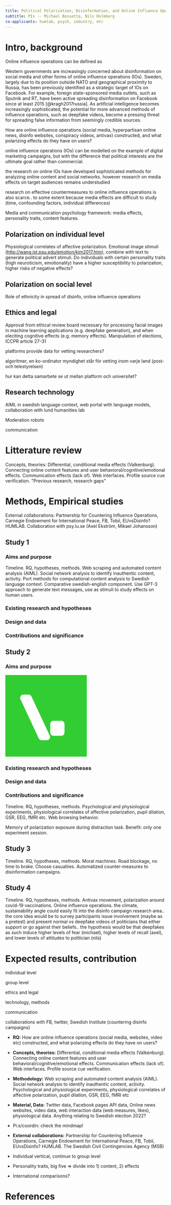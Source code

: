 ```yaml
---
title: Political Polarization, Disinformation, and Online Influence Operations in Sweden
subtitle: PIs -- Michael Bossetta, Nils Holmberg
co-applicants: humlab, psych, industry, etc
---
```


# Intro, background

Online influence operations can be defined as 

Western governments are increasingly concerned about disinformation on social media and other forms of online influence operations (IOs). Sweden, largely due to its position outside NATO and geographical proximity to Russia, has been previously identified as a strategic target of IOs on Facebook. For example, foreign state-sponsored media outlets, such as Sputnik and RT, have been active spreading disinformation on Facebook since at least 2015 [@kragh2017russia]. As artificial intelligence becomes increasingly sophisticated, the potential for more advanced methods of influence operations, such as deepfake videos, become a pressing threat for spreading false information from seemingly credible sources.

How are online influence operations (social media, hyperpartisan online news, disinfo websites, conspiracy videos, antivax) constructed, and what polarizing effects do they have on users?

online influence operations (IOs) can be modelled on the example of digital marketing campaigns, but with the difference that political interests are the ultimate goal rather than commercial.

the research on online IOs have developed sophisticated methods for analyzing online content and social networks. however research on media effects on target audiences remains understudied

research on effective countermeasures to online influence operations is also scarce.. to some extent because media effects are difficult to study (time, confounding factors, individual differences)

Media and communication psychology framework: media effects, personality traits, content features. 

## Polarization on individual level

Physiological correlates of affective polarization. Emotional image stimuli (<http://wang.ist.psu.edu/emotion/kim2017.htm>), combine with text to generate political advert stimuli. Do individuals with certain personality traits (high neuroticism, emotionality) have a higher susceptibility to polarization, higher risks of negative effects?

## Polarization on social level

Role of ethnicity in spread of disinfo, online influence operations

## Ethics and legal

Approval from ethical review board necessary for processing facial images in machine learning applications (e.g. deepfake generation), and when eleciting cognitive effects (e.g. memory effects). Manipulation of elections, ICCPR article 27-31

platforms provide data for vetting researchers?

algoritmer, en ko-ordinator myndighet står för vetting inom varje land (post- och telestyrelsen)

hur kan detta samarbete se ut mellan platform och universitet?

## Research technology

AIML in swedish language context, web portal with language models, collaboration with lund humanities lab

Moderation robots

communication

# Litterature review

Concepts, theories: Differential, conditional media effects (Valkenburg). Connecting online content features and user behavioral/cognitive/emotional effects. Communication effects (lack of). Web interfaces. Profile source cue verification. "Previous research, research gaps"

# Methods, Empirical studies

External collaborations: Partnership for Countering Influence Operations, Carnegie Endowment for International Peace, FB, Tobii, EUvsDisinfo? HUMLAB. Collaboration with psy.lu.se (Axel Ekström, Mikael Johansson)

## Study 1

### Aims and purpose  

Timeline. RQ, hypotheses, methods. Web scraping and automated content analysis (AIML). Social network analysis to identify inauthentic content, activity. Port methods for computational content analysis to Swedish language context. Comparative swedish-english component. Use GPT-3 approach to generate text messages, use as stimuli to study effects on human users.

### Existing research and hypotheses 

### Design and data 

### Contributions and significance

## Study 2

### Aims and purpose  

![alt text](img/some.png "image title")

### Existing research and hypotheses 

### Design and data 

### Contributions and significance

Timeline. RQ, hypotheses, methods. Psychological and physiological experiments, physiological correlates of affective polarization, pupil dilation, GSR, EEG, fMRI etc. Web browsing behavior.

Memory of polarization exposure during distraction task. Benefit: only one experiment session.

## Study 3

Timeline. RQ, hypotheses, methods. Moral machines. Road blockage, no time to brake. Choose casualties. Automatized counter-measures to disinformation campaigns.

## Study 4

Timeline. RQ, hypotheses, methods. Antivax movement, polarization around covid-19 vaccinations. Online influence operations. the climate, sustainability angle could easily fit into the disinfo campaign research area.. the core idea would be to survey participants issue involvement (maybe as a pretest) and present normal vs deepfake videos of politicians that either support or go against their beliefs.. the hypothesis would be that deepfakes as such induce higher levels of fear (michael), higher levels of recall (axel), and lower levels of attitudes to politician (nils)

# Expected results, contribution

individual level

group level

ethics and legal

technology, methods

communication

collaborations with FB, twitter, Swedish Institute (countering disinfo campaigns)

- **RQ:** How are online influence operations (social media, websites, video etc) constructed, and what polarizing effects do they have on users?

- **Concepts, theories:** Differential, conditional media effects (Valkenburg). Connecting online content features and user behavioral/cognitive/emotional effects. Communication effects (lack of). Web interfaces. Profile source cue verification.

- **Methodology:** Web scraping and automated content analysis (AIML). Social network analysis to identify inauthentic content, activity. Psychological and physiological experiments, physiological correlates of affective polarization, pupil dilation, GSR, EEG, fMRI etc

- **Material, Data:** Twitter data, Facebook pages API data, Online news websites, video data, web interaction data (web measures, likes), physiological data. Anything relating to Swedish election 2022?

- Pi:s/coordin: check the mindmap!

- **External collaborations:** Partnership for Countering Influence Operations, Carnegie Endowment for International Peace, FB, Tobii, EUvsDisinfo? HUMLAB. The Swedish Civil Contingencies Agency (MSB)

- Individual vertical, continue to group level

- Personality traits, big five => divide into 1) content, 2) effects

- International comparisons?


# References


